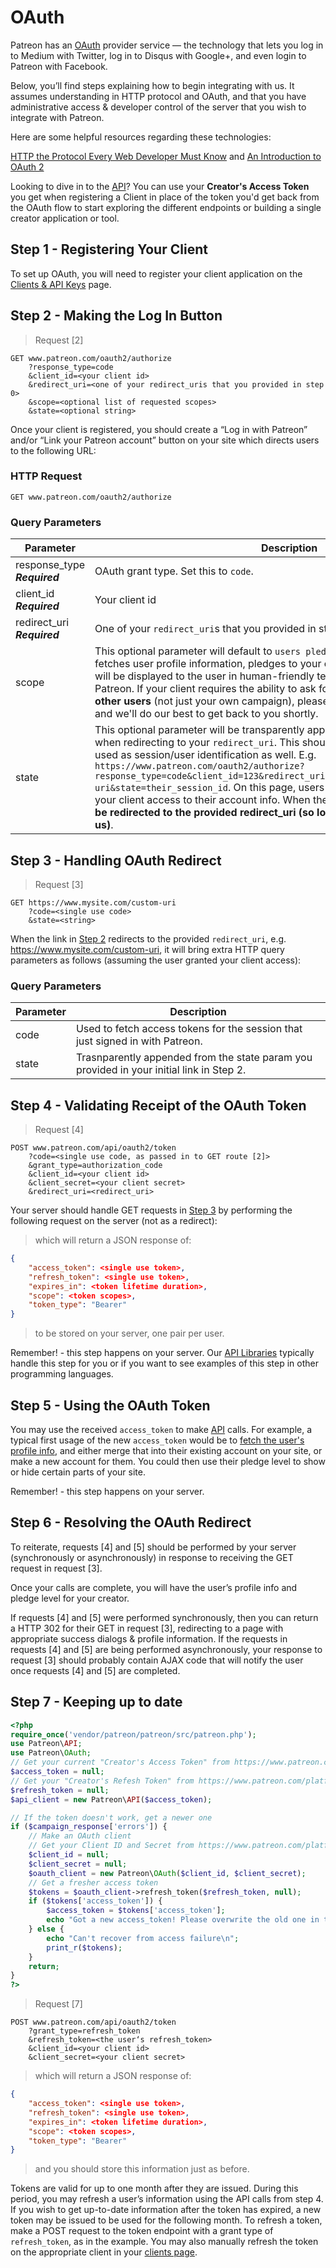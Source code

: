 # OAuth

Patreon has an <a href="https://oauth.net/" target="_blank">OAuth</a> provider service — the technology that lets you log in to Medium with Twitter, log in to Disqus with Google+, and even login to Patreon with Facebook.

Below, you’ll find steps explaining how to begin integrating with us. It assumes understanding in HTTP protocol and OAuth, and that you have administrative access & developer control of the server that you wish to integrate with Patreon.

<aside class="notice">
Here are some helpful resources regarding these technologies:

<a href="https://code.tutsplus.com/tutorials/http-the-protocol-every-web-developer-must-know-part-1--net-31177" target="_blank">HTTP the Protocol Every Web Developer Must Know</a> and
<a href="https://www.digitalocean.com/community/tutorials/an-introduction-to-oauth-2" target="_blank">An Introduction to OAuth 2</a>
</aside>

<aside class="notice">
Looking to dive in to the <a href="#api">API</a>? You can use your <strong>Creator's Access Token</strong> you get when registering a Client in place of the token you'd get back from the OAuth flow to start exploring the different endpoints or building a single creator application or tool.
</aside>

## Step 1 - Registering Your Client

To set up OAuth, you will need to register your client application on the [Clients & API Keys](https://www.patreon.com/platform/documentation/clients) page.
## Step 2 - Making the Log In Button
> Request [2]

```
GET www.patreon.com/oauth2/authorize
	?response_type=code
	&client_id=<your client id>
	&redirect_uri=<one of your redirect_uris that you provided in step 0>
	&scope=<optional list of requested scopes>
	&state=<optional string>

```


Once your client is registered, you should create a “Log in with Patreon” and/or “Link your Patreon account” button on your site which directs users to the following URL:

### HTTP Request
`GET www.patreon.com/oauth2/authorize`

### Query Parameters
Parameter | Description
--------- | -----------
response_type **_Required_** | OAuth grant type. Set this to `code`.
client_id **_Required_** |   Your client id
redirect_uri **_Required_** | One of your `redirect_uri`s that you provided in step 1
scope | This optional parameter will default to `users pledges-to-me my-campaign`, which fetches user profile information, pledges to your creator, and your creator info. It will be displayed to the user in human-friendly terms when signing in with Patreon. If your client requires the ability to ask for pledges or campaign data of **other users** (not just your own campaign), please email [platform@patreon.com](mailto:platform@patreon.com), and we'll do our best to get back to you shortly.
state | This optional parameter will be transparently appended as a query parameter when redirecting to your `redirect_uri`. This should be used as [CSRF](https://medium.com/@charithra/introduction-to-csrf-a329badfca49), and can be used as session/user identification as well. E.g. `https://www.patreon.com/oauth2/authorize?response_type=code&client_id=123&redirect_uri=https://www.mysite.com/custom-uri&state=their_session_id`. On this page, users will be asked if they wish to grant your client access to their account info. When they grant or deny access, __they will be redirected to the provided redirect_uri (so long as it is pre-registered with us)__.

## Step 3 - Handling OAuth Redirect
> Request [3]

```
GET https://www.mysite.com/custom-uri
    ?code=<single use code>
    &state=<string>
```
When the link in [Step 2](#step-2-making-the-log-in-button) redirects to the provided `redirect_uri`, e.g. https://www.mysite.com/custom-uri, it will bring extra HTTP query parameters as follows (assuming the user granted your client access):

### Query Parameters
Parameter | Description
--------- | -----------
code | Used to fetch access tokens for the session that just signed in with Patreon.
state | Trasnparently appended from the state param you provided in your initial link in Step 2.

## Step 4 - Validating Receipt of the OAuth Token

> Request [4]

```
POST www.patreon.com/api/oauth2/token
	?code=<single use code, as passed in to GET route [2]>
	&grant_type=authorization_code
	&client_id=<your client id>
	&client_secret=<your client secret>
	&redirect_uri=<redirect_uri>
```

Your server should handle GET requests in [Step 3](#step-3-handling-oauth-redirect) by performing the following request on the server (not as a redirect):

> which will return a JSON response of:

```json
{
	"access_token": <single use token>,
	"refresh_token": <single use token>,
	"expires_in": <token lifetime duration>,
	"scope": <token scopes>,
	"token_type": "Bearer"
}
```
>to be stored on your server, one pair per user.

<aside class="notice">
Remember! - this step happens on your server. Our <a href="#api-libraries">API Libraries</a> typically handle this step for you or if you want to see examples of this step in other programming languages.
</aside>

## Step 5 - Using the OAuth Token
You may use the received `access_token` to make [API](#api) calls. For example, a typical first usage of the new `access_token` would be to [fetch the user's profile info](#fetch-your-own-profile-and-campaign-info), and either merge that into their existing account on your site, or make a new account for them. You could then use their pledge level to show or hide certain parts of your site.

<aside class="notice">Remember! - this step happens on your server.</aside>

## Step 6 - Resolving the OAuth Redirect
To reiterate, requests [4] and [5] should be performed by your server (synchronously or asynchronously) in response to receiving the GET request in request [3].

Once your calls are complete, you will have the user’s profile info and pledge level for your creator.

If requests [4] and [5] were performed synchronously, then you can return a HTTP 302 for their GET in request [3], redirecting to a page with appropriate success dialogs & profile information. If the requests in requests [4] and [5] are being performed asynchronously, your response to request [3] should probably contain AJAX code that will notify the user once requests [4] and [5] are completed.
## Step 7 - Keeping up to date
```php
<?php
require_once('vendor/patreon/patreon/src/patreon.php');
use Patreon\API;
use Patreon\OAuth;
// Get your current "Creator's Access Token" from https://www.patreon.com/platform/documentation/clients
$access_token = null;
// Get your "Creator's Refesh Token" from https://www.patreon.com/platform/documentation/clients
$refresh_token = null;
$api_client = new Patreon\API($access_token);

// If the token doesn't work, get a newer one
if ($campaign_response['errors']) {
    // Make an OAuth client
    // Get your Client ID and Secret from https://www.patreon.com/platform/documentation/clients
    $client_id = null;
    $client_secret = null;
    $oauth_client = new Patreon\OAuth($client_id, $client_secret);
    // Get a fresher access token
    $tokens = $oauth_client->refresh_token($refresh_token, null);
    if ($tokens['access_token']) {
        $access_token = $tokens['access_token'];
        echo "Got a new access_token! Please overwrite the old one in this script with: " . $access_token . " and try again.";
    } else {
        echo "Can't recover from access failure\n";
        print_r($tokens);
    }
    return;
}
?>
```
> Request [7]

```
POST www.patreon.com/api/oauth2/token
	?grant_type=refresh_token
	&refresh_token=<the user‘s refresh_token>
	&client_id=<your client id>
	&client_secret=<your client secret>
```

> which will return a JSON response of:

```json
{
	"access_token": <single use token>,
	"refresh_token": <single use token>,
	"expires_in": <token lifetime duration>,
	"scope": <token scopes>,
	"token_type": "Bearer"
}
```
> and you should store this information just as before.

Tokens are valid for up to one month after they are issued. During this period, you may refresh a user’s information using the API calls from step 4. If you wish to get up-to-date information after the token has expired, a new token may be issued to be used for the following month. To refresh a token, make a POST request to the token endpoint with a grant type of `refresh_token`, as in the example. You may also manually refresh the token on the appropriate client in your [clients page](https://www.patreon.com/portal/registration/register-clients).
